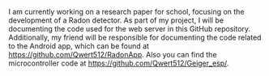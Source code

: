 I am currently working on a research paper for school, focusing on the development of a Radon detector. As part of my project, I will be documenting the code used for the web server in this GitHub repository. Additionally, my friend will be responsible for documenting the code related to the Android app, which can be found at https://github.com/Qwert512/RadonApp. Also you can find the microcontroller code at https://github.com/Qwert512/Geiger_esp/.
